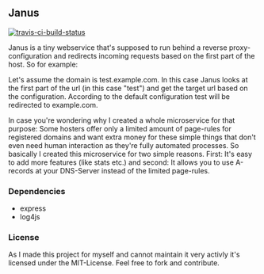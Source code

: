 ## Janus

[![travis-ci-build-status](https://travis-ci.com/Th3Shadowbroker/Janus.svg?branch=master)](https://travis-ci.com/Th3Shadowbroker/Janus)

Janus is a tiny webservice that's supposed to run behind a reverse proxy-configuration and
redirects incoming requests based on the first part of the host. So for example:


Let's assume the domain is test.example.com. In this case Janus looks at the first
part of the url (in this case "test") and get the target url based on the configuration.
According to the default configuration test will be redirected to example.com.

In case you're wondering why I created a whole microservice for that purpose: Some hosters offer only a limited amount of page-rules for registered domains and want extra money for these simple things that don't even need human interaction as they're fully automated processes. So basically I created this microservice for two simple reasons. First: It's easy to add more features (like stats etc.) and second: It allows you to use A-records at your DNS-Server instead of the limited page-rules.

### Dependencies
- express
- log4js

### License
As I made this project for myself and cannot maintain it very activly it's licensed
under the MIT-License. Feel free to fork and contribute.
